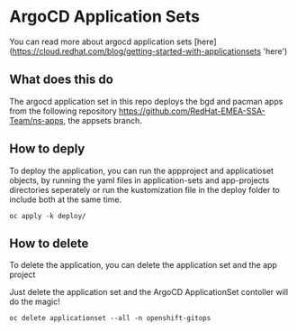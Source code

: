 
# ArgoCD Application Sets
You can read more about argocd application sets [here] (https://cloud.redhat.com/blog/getting-started-with-applicationsets 'here') 


## What does this do
The argocd application set in this repo deploys the bgd and pacman apps from the following repository https://github.com/RedHat-EMEA-SSA-Team/ns-apps, the appsets branch.

## How to deply 
To deploy the application, you can run the appproject and applicatioset objects, by running the yaml files in application-sets and app-projects directories seperately or run the kustomization file in the deploy folder to include both at the same time.

```
oc apply -k deploy/
```

## How to delete
To delete the application, you can delete the application set and the app project 

Just delete the application set and the ArgoCD ApplicationSet contoller will do the magic!

```
oc delete applicationset --all -n openshift-gitops
```